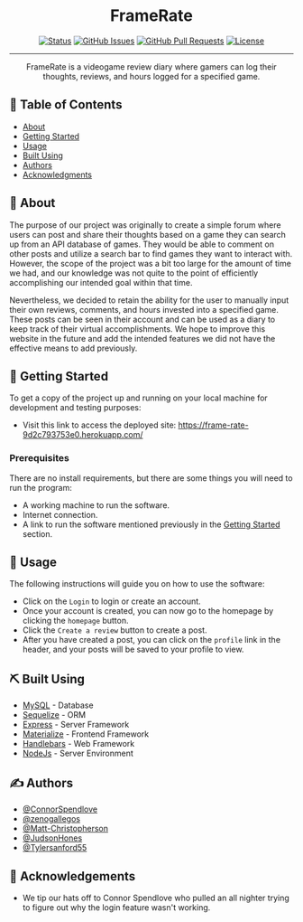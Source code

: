 <h1 align="center">FrameRate</h1>

<div align="center">

[![Status](https://img.shields.io/badge/status-active-success.svg)]()
[![GitHub Issues](https://img.shields.io/github/issues/ConnorSpendlove/FrameRate)](https://github.com/ConnorSpendlove/FrameRate/issues)
[![GitHub Pull Requests](https://img.shields.io/github/issues-pr/ConnorSpendlove/FrameRate)](https://github.com/ConnorSpendlove/FrameRate/pulls)
[![License](https://img.shields.io/badge/license-MIT-blue.svg)](/LICENSE)

</div>

---

<p align="center"> FrameRate is a videogame review diary where gamers can log their thoughts, reviews, and hours logged for a specified game.
    <br> 
</p>

## 📝 Table of Contents

- [About](#about)
- [Getting Started](#getting_started)
- [Usage](#usage)
- [Built Using](#built_using)
- [Authors](#authors)
- [Acknowledgments](#acknowledgement)

## 🧐 About <a name = "about"></a>

The purpose of our project was originally to create a simple forum where users can post and share their thoughts based on a game they can search up from an API database of games. They would be able to comment on other posts and utilize a search bar to find games they want to interact with. However, the scope of the project was a bit too large for the amount of time we had, and our knowledge was not quite to the point of efficiently accomplishing our intended goal within that time.

Nevertheless, we decided to retain the ability for the user to manually input their own reviews, comments, and hours invested into a specified game. These posts can be seen in their account and can be used as a diary to keep track of their virtual accomplishments. We hope to improve this website in the future and add the intended features we did not have the effective means to add previously.

## 🏁 Getting Started <a name = "getting_started"></a>

To get a copy of the project up and running on your local machine for development and testing purposes:
- Visit this link to access the deployed site: https://frame-rate-9d2c793753e0.herokuapp.com/

### Prerequisites

There are no install requirements, but there are some things you will need to run the program:
- A working machine to run the software.
- Internet connection.
- A link to run the software mentioned previously in the [Getting Started](#getting_started) section.

## 🎈 Usage <a name="usage"></a>

The following instructions will guide you on how to use the software:
- Click on the `Login` to login or create an account.
- Once your account is created, you can now go to the homepage by clicking the `homepage` button.
- Click the `Create a review` button to create a post.
- After you have created a post, you can click on the `profile` link in the header, and your posts will be saved to your profile to view.

## ⛏️ Built Using <a name = "built_using"></a>

- [MySQL](https://www.mysql.com/) - Database
- [Sequelize](https://www.sequelize.org/) - ORM
- [Express](https://expressjs.com/) - Server Framework
- [Materialize](https://materialize.com/) - Frontend Framework
- [Handlebars](https://handlebarsjs.org/) - Web Framework
- [NodeJs](https://nodejs.org/en/) - Server Environment

## ✍️ Authors <a name = "authors"></a>

- [@ConnorSpendlove](https://github.com/ConnorSpendlove)
- [@zenogallegos](https://github.com/zenogallegos)
- [@Matt-Christopherson](https://github.com/Matt-Christopherson)
- [@JudsonHones](https://github.com/JudsonHones)
- [@Tylersanford55](https://github.com/Tylersanford55)

## 🎉 Acknowledgements <a name = "acknowledgement"></a>

- We tip our hats off to Connor Spendlove who pulled an all nighter trying to figure out why the login feature wasn't working.
